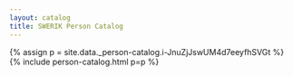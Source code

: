 ```yaml
---
layout: catalog
title: SWERIK Person Catalog
---
```

{% assign p = site.data._person-catalog.i-JnuZjJswUM4d7eeyfhSVGt %}
{% include person-catalog.html p=p %}

